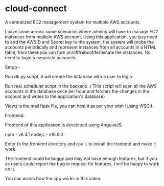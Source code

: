 # cloud-connect
A centralized EC2 management system for multiple AWS accounts.

I have come across some scenarios where admins will have to manage EC2 instances from multiple AWS account. Using this application, you jusy need to add the AWSID and Secret key to the system, the system will probe the accounts periodically and represent instances from all accounts in a HTML table, from there you can turn on/off/reboot/terminate the instances. No need to login to separate accounts.

Setup - 

Run db.py script, it will create the database with a user to login.

Run real_scheduler script in the backend. ( This script will scan all the AWS accounts in the database once per hour and fetches the changes in the account and writes to the application's database)

Views is the mail flask file, you can host it as per your wish (Using WSGI).

Frontend:

Frontend of this application is developed using AngularJS.

npm - v6.4.1
nodejs - v10.6.0

Enter to the frontend directory and `npm i` to install the frontend and make it work.

The frontend could be buggy and may not have enough features, but if you as users could report the bug or request for features, I will be happy to work on it.

You can watch how the app works in this video.


